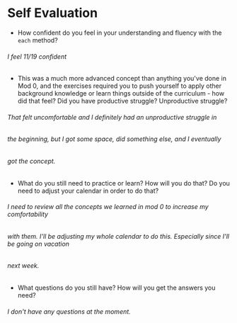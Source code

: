 # Self Evaluation

- How confident do you feel in your understanding and fluency with the `each` method?
###### I feel 11/19 confident

- This was a much more advanced concept than anything you've done in Mod 0,
 and the exercises required you to push yourself to apply other background knowledge
 or learn things outside of the curriculum - how did that feel? Did you have
 productive struggle? Unproductive struggle?
###### That felt uncomfortable and I definitely had an unproductive struggle in
###### the beginning, but I got some space, did something else, and I eventually
###### got the concept.

- What do you still need to practice or learn? How will you do that? Do you need to adjust your calendar in order to do that?
###### I need to review all the concepts we learned in mod 0 to increase my comfortability
###### with them. I'll be adjusting my whole calendar to do this. Especially since I'll be going on vacation
###### next week.

- What questions do you still have? How will you get the answers you need?
###### I don't have any questions at the moment.
